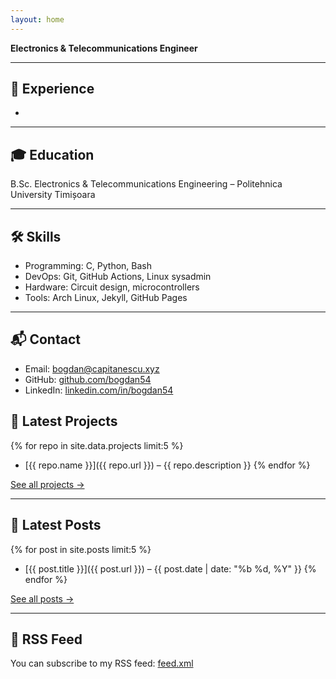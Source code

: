 ```yaml
---
layout: home
---
```


**Electronics & Telecommunications Engineer** 

---

## 💼 Experience
-

---

## 🎓 Education
B.Sc. Electronics & Telecommunications Engineering – Politehnica University Timișoara 

---

## 🛠 Skills
- Programming: C, Python, Bash
- DevOps: Git, GitHub Actions, Linux sysadmin
- Hardware: Circuit design, microcontrollers
- Tools: Arch Linux, Jekyll, GitHub Pages

---

## 📬 Contact
- Email: [bogdan@capitanescu.xyz](mailto:bogdan@capitanescu.xyz)
- GitHub: [github.com/bogdan54](https://github.com/bogdan54)
- LinkedIn: [linkedin.com/in/bogdan54](https://linkedin.com/in/bogdan54)


## 🚀 Latest Projects

{% for repo in site.data.projects limit:5 %}
- [{{ repo.name }}]({{ repo.url }}) – {{ repo.description }}
{% endfor %}

[See all projects →](/projects)

---

## 📝 Latest Posts

{% for post in site.posts limit:5 %}
- [{{ post.title }}]({{ post.url }}) – {{ post.date | date: "%b %d, %Y" }}
{% endfor %}

[See all posts →](/blog)

---

## 📡 RSS Feed

You can subscribe to my RSS feed: [feed.xml](/feed.xml)


